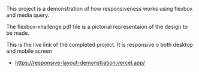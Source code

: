 This project is a demonstration of how responsiveness works using flexbox and media query.

The flexbox-xhallenge.pdf file is a pictorial representaion of the design to be made.

This is the live link of the completed project. It is responsive o both desktop and mobile screen
- https://responsive-layout-demonstration.vercel.app/
